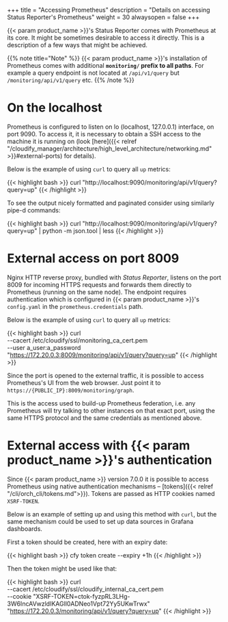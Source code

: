 +++
title = "Accessing Prometheus"
description = "Details on accessing Status Reporter's Prometheus"
weight = 30
alwaysopen = false
+++

{{< param product_name >}}'s Status Reporter comes with Prometheus at its core.  It might be
sometimes desirable to access it directly.  This is a description of a few ways that might be
achieved.

{{% note title="Note" %}}
{{< param product_name >}}'s installation of Prometheus comes with additional **`monitoring/`
prefix to all paths**.  For example a query endpoint is not located at `/api/v1/query` but
`/monitoring/api/v1/query` etc.
{{% /note %}}


# On the localhost

Prometheus is configured to listen on lo (localhost, 127.0.0.1) interface, on port 9090.  To access
it, it is necessary to obtain a SSH access to the machine it is running on (look
[here]({{< relref "/cloudify_manager/architecture/high_level_architecture/networking.md" >}}#external-ports)
for details).

Below is the example of using `curl` to query all `up` metrics:

{{< highlight bash >}}
curl "http://localhost:9090/monitoring/api/v1/query?query=up"
{{< /highlight >}}

To see the output nicely formatted and paginated consider using similarly pipe-d commands:

{{< highlight bash >}}
curl "http://localhost:9090/monitoring/api/v1/query?query=up" | python -m json.tool | less
{{< /highlight >}}


# External access on port 8009

Nginx HTTP reverse proxy, bundled with _Status Reporter_, listens on the port 8009 for incoming
HTTPS requests and forwards them directly to Prometheus (running on the same node).  The endpoint
requires authentication which is configured in {{< param product_name >}}'s `config.yaml` in the
`prometheus.credentials` path.

Below is the example of using `curl` to query all `up` metrics:

{{< highlight bash >}}
curl \
--cacert /etc/cloudify/ssl/monitoring_ca_cert.pem \
--user a_user:a_password \
"https://172.20.0.3:8009/monitoring/api/v1/query?query=up"
{{< /highlight >}}

Since the port is opened to the external traffic, it is possible to access Prometheus's UI from the
web browser.  Just point it to `https://{PUBLIC_IP}:8009/monitoring/graph`.

This is the access used to build-up Prometheus federation, i.e. any Prometheus will try talking to
other instances on that exact port, using the same HTTPS protocol and the same credentials as
mentioned above.

# External access with {{< param product_name >}}'s authentication

Since {{< param product_name >}} version 7.0.0 it is possible to access Prometheus using native
authentication mechanisms – [tokens]({{< relref "/cli/orch_cli/tokens.md">}}).  Tokens are passed
as HTTP cookies named `XSRF-TOKEN`.

Below is an example of setting up and using this method with `curl`, but the same mechanism could be
used to set up data sources in Grafana dashboards.

First a token should be created, here with an expiry date:

{{< highlight bash >}}
cfy token create --expiry +1h
{{< /highlight >}}

Then the token might be used like that:

{{< highlight bash >}}
curl \
--cacert /etc/cloudify/ssl/cloudify_internal_ca_cert.pem \
--cookie "XSRF-TOKEN=ctok-fyzpRL3LHg-3W6IncAVwzldIKAGll0ADNeo1Vpt72Yy5UKwTrwx" \
"https://172.20.0.3/monitoring/api/v1/query?query=up"
{{< /highlight >}}
